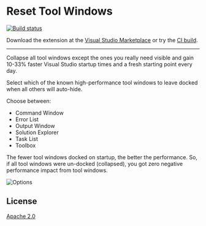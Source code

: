 # Reset Tool Windows

[![Build status](https://ci.appveyor.com/api/projects/status/fb4rkem5vayl1u5q?svg=true)](https://ci.appveyor.com/project/madskristensen/resettoolwindows)

Download the extension at the
[Visual Studio Marketplace](https://marketplace.visualstudio.com/items?itemName=MadsKristensen.ResetToolWindow)
or try the
[CI build](http://vsixgallery.com/extension/MadsKristensen.ResetToolWindow/).

---------------------------------------

Collapse all tool windows except the ones you really need visible and gain 10-33% faster Visual Studio startup times and a fresh starting point every day.

Select which of the known high-performance tool windows to leave docked when all others will auto-hide. 

Choose between:

* Command Window
* Error List
* Output Window
* Solution Explorer
* Task List
* Toolbox

The fewer tool windows docked on startup, the better the performance. So, if all tool windows were un-docked (collapsed), you got zero negative performance impact from tool windows.

![Options](art/options.png)

## License
[Apache 2.0](LICENSE)

